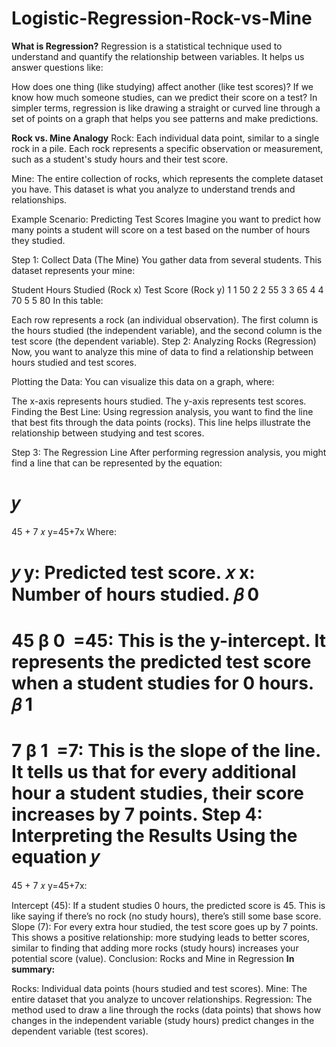 # Logistic-Regression-Rock-vs-Mine
**What is Regression?**
Regression is a statistical technique used to understand and quantify the relationship between variables. It helps us answer questions like:

How does one thing (like studying) affect another (like test scores)?
If we know how much someone studies, can we predict their score on a test?
In simpler terms, regression is like drawing a straight or curved line through a set of points on a graph that helps you see patterns and make predictions.

**Rock vs. Mine Analogy**
Rock: Each individual data point, similar to a single rock in a pile. Each rock represents a specific observation or measurement, such as a student's study hours and their test score.

Mine: The entire collection of rocks, which represents the complete dataset you have. This dataset is what you analyze to understand trends and relationships.

Example Scenario: Predicting Test Scores
Imagine you want to predict how many points a student will score on a test based on the number of hours they studied.

Step 1: Collect Data (The Mine)
You gather data from several students. This dataset represents your mine:

Student	Hours Studied (Rock x)	Test Score (Rock y)
1	1	50
2	2	55
3	3	65
4	4	70
5	5	80
In this table:

Each row represents a rock (an individual observation).
The first column is the hours studied (the independent variable), and the second column is the test score (the dependent variable).
Step 2: Analyzing Rocks (Regression)
Now, you want to analyze this mine of data to find a relationship between hours studied and test scores.

Plotting the Data: You can visualize this data on a graph, where:

The x-axis represents hours studied.
The y-axis represents test scores.
Finding the Best Line: Using regression analysis, you want to find the line that best fits through the data points (rocks). This line helps illustrate the relationship between studying and test scores.

Step 3: The Regression Line
After performing regression analysis, you might find a line that can be represented by the equation:

𝑦
=
45
+
7
𝑥
y=45+7x
Where:

𝑦
y: Predicted test score.
𝑥
x: Number of hours studied.
𝛽
0
=
45
β 
0
​
 =45: This is the y-intercept. It represents the predicted test score when a student studies for 0 hours.
𝛽
1
=
7
β 
1
​
 =7: This is the slope of the line. It tells us that for every additional hour a student studies, their score increases by 7 points.
Step 4: Interpreting the Results
Using the equation 
𝑦
=
45
+
7
𝑥
y=45+7x:

Intercept (45): If a student studies 0 hours, the predicted score is 45. This is like saying if there’s no rock (no study hours), there’s still some base score.
Slope (7): For every extra hour studied, the test score goes up by 7 points. This shows a positive relationship: more studying leads to better scores, similar to finding that adding more rocks (study hours) increases your potential score (value).
Conclusion: Rocks and Mine in Regression
**In summary:**

Rocks: Individual data points (hours studied and test scores).
Mine: The entire dataset that you analyze to uncover relationships.
Regression: The method used to draw a line through the rocks (data points) that shows how changes in the independent variable (study hours) predict changes in the dependent variable (test scores).
